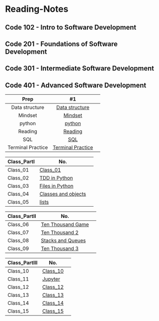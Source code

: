 # Reading-Notes

## Code 102 - Intro to Software Development

## Code 201 - Foundations of Software Development

## Code 301 - Intermediate Software Development

## Code 401 - Advanced Software Development

| Prep | #1    |   |
| :---:   | :---: | :---: |
| Data structure | [Data structure](./DataStructures/DataStructures.md)   |
| Mindset | [Mindset](./Mindset/Mindset.md)  |
| python | [python](./python/IntroPython.md)  |
| Reading |[Reading](./ReadingEngineer/Reading.md)|
| SQL | [SQL](./SQL/SQL%20Practice.md)|
|Terminal Practice  | [Terminal Practice](./TerminalPractice%20/Terminal.md)  |

| Class_PartI | No. | |
| -------- | -------- | -------- |
| Class_01| [Class_01](./Class_01/Class01.md) |
| Class_02 | [TDD in Python](./Class_02/Class_02.md) |
| Class_03 | [Files in Python](./Class_03/Class_03.md)|
| Class_04 | [Classes and objects](./Class_04/Class_04.md)|
| Class_05 | [lists](./lists/lists.md)|

| Class_PartII | No. | |
| -------- | -------- | -------- |
| Class_06 | [Ten Thousand Game](./Class_06/Class_06.md)|
| Class_07 | [Ten Thousand 2](./Class_07/Class_07.md)|
| Class_08 | [Stacks and Queues](./Class_08/Class_08.md)|
| Class_09 | [Ten Thousand 3](./Class_09/Class_09.md)|

| Class_PartIII | No. | |
| -------- | -------- | -------- |
| Class_10 | [Class_10]()|
| Class_11 | [Jupyter](./Class_11/Class_11.md)|
| Class_12 | [Class_12]()|
| Class_13 | [Class_13]()|
| Class_14 | [Class_14]()|
| Class_15 | [Class_15]()|
